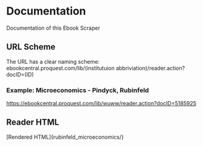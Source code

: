 # Documentation
Documentation of this Ebook Scraper

## URL Scheme
The URL has a clear naming scheme: ebookcentral.proquest.com/lib/(institutuion abbriviation)/reader.action?docID=(ID)

### Example: Microeconomics - Pindyck, Rubinfeld

https://ebookcentral.proquest.com/lib/wuww/reader.action?docID=5185925

## Reader HTML
[Rendered HTML]{rubinfeld_microeconomics/}

